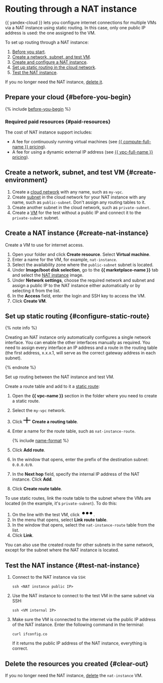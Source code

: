 # Routing through a NAT instance

{{ yandex-cloud }} lets you configure internet connections for multiple VMs via a NAT instance using static routing. In this case, only one public IP address is used: the one assigned to the VM.

To set up routing through a NAT instance:

1. [Before you start](#before-you-begin).
1. [Create a network, subnet, and test VM](#create-environment).
1. [Create and configure a NAT instance](#create-nat-instance).
1. [Set up static routing in the cloud network](#configure-static-route).
1. [Test the NAT instance](#test-nat-instance).

If you no longer need the NAT instance, [delete it](#clear-out).

## Prepare your cloud {#before-you-begin}

{% include [before-you-begin](../_tutorials_includes/before-you-begin.md) %}


### Required paid resources {#paid-resources}

The cost of NAT instance support includes:

* A fee for continuously running virtual machines (see [{{ compute-full-name }} pricing](../../compute/pricing.md)).
* A fee for using a dynamic external IP address (see [{{ vpc-full-name }} pricing](../../vpc/pricing.md)).


## Create a network, subnet, and test VM {#create-environment}

1. Create a [cloud network](../../vpc/operations/network-create.md) with any name, such as `my-vpc`.
1. Create [subnet](../../vpc/operations/subnet-create.md) in the cloud network for your NAT instance with any name, such as `public-subnet`. Don't assign any routing tables to it.
1. Create another subnet in the cloud network, such as `private-subnet`.
1. Create a [VM](../../compute/operations/vm-create/create-linux-vm.md) for the test without a public IP and connect it to the `private-subnet` subnet.

## Create a NAT instance {#create-nat-instance}

Create a VM to use for internet access.

1. Open your folder and click **Create resource**. Select **Virtual machine**.
1. Enter a name for the VM, for example, `nat-instance`.
1. Select the availability zone where the `public-subnet` subnet is located.
1. Under **Image/boot disk selection**, go to the **{{ marketplace-name }}** tab and select the [NAT instance](/marketplace/products/yc/nat-instance-ubuntu-18-04-lts) image.
1. Under **Network settings**, choose the required network and subnet and assign a public IP to the NAT instance either automatically or by selecting it from the list.
1. In the **Access** field, enter the login and SSH key to access the VM.
1. Click **Create VM**.

## Set up static routing {#configure-static-route}

{% note info %}

Creating an NAT instance only automatically configures a single network interface. You can enable the other interfaces manually as required. You need to assign every interface an IP address and a route in the routing table (the first address, x.x.x.1, will serve as the correct gateway address in each subnet).

{% endnote %}

Set up routing between the NAT instance and test VM.

Create a route table and add to it a [static route](../../vpc/concepts/static-routes.md):

1. Open the **{{ vpc-name }}** section in the folder where you need to create a static route.
1. Select the `my-vpc` network.
1. Click ![image](../../_assets/plus.svg) **Create a routing table**.
1. Enter a name for the route table, such as `nat-instance-route`.

   {% include [name-format](../../_includes/name-format.md) %}

1. Click **Add route**.
1. In the window that opens, enter the prefix of the destination subnet: `0.0.0.0/0`.
1. In the **Next hop** field, specify the internal IP address of the NAT instance. Click **Add**.
1. Click **Create route table**.

To use static routes, link the route table to the subnet where the VMs are located (in the example, it's `private-subnet`). To do this:

1. On the line with the test VM, click ![image](../../_assets/options.svg).
1. In the menu that opens, select **Link route table**.
1. In the window that opens, select the `nat-instance-route` table from the list.
1. Click **Link**.

You can also use the created route for other subnets in the same network, except for the subnet where the NAT instance is located.

## Test the NAT instance {#test-nat-instance}

1. Connect to the NAT instance via `SSH`:

   ```
   ssh <NAT instance public IP>
   ```

1. Use the NAT instance to connect to the test VM in the same subnet via SSH:

   ```
   ssh <VM internal IP>
   ```

1. Make sure the VM is connected to the internet via the public IP address of the NAT instance. Enter the following command in the terminal:

   ```
   curl ifconfig.co
   ```

   If it returns the public IP address of the NAT instance, everything is correct.

## Delete the resources you created {#clear-out}

If you no longer need the NAT instance, [delete](../../compute/operations/vm-control/vm-delete.md) the `nat-instance` VM.
